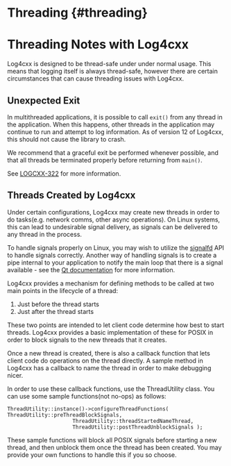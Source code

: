 Threading {#threading}
===
<!--
 Note: License header cannot be first, as doxygen does not generate
 cleanly if it before the '==='
-->
<!--
 Licensed to the Apache Software Foundation (ASF) under one or more
 contributor license agreements.  See the NOTICE file distributed with
 this work for additional information regarding copyright ownership.
 The ASF licenses this file to You under the Apache License, Version 2.0
 (the "License"); you may not use this file except in compliance with
 the License.  You may obtain a copy of the License at

	http://www.apache.org/licenses/LICENSE-2.0

 Unless required by applicable law or agreed to in writing, software
 distributed under the License is distributed on an "AS IS" BASIS,
 WITHOUT WARRANTIES OR CONDITIONS OF ANY KIND, either express or implied.
 See the License for the specific language governing permissions and
 limitations under the License.
-->
# Threading Notes with Log4cxx

Log4cxx is designed to be thread-safe under under normal usage.  This
means that logging itself is always thread-safe, however there are
certain circumstances that can cause threading issues with Log4cxx.

## Unexpected Exit

In multithreaded applications, it is possible to call `exit()` from any
thread in the application.  When this happens, other threads in the
application may continue to run and attempt to log information.  As of
version 12 of Log4cxx, this should not cause the library to crash.

We recommend that a graceful exit be performed whenever possible, and that
all threads be terminated properly before returning from `main()`.

See [LOGCXX-322][3] for more information.

## Threads Created by Log4cxx

Under certain configurations, Log4cxx may create new threads in order to do
tasks(e.g. network comms, other async operations).  On Linux systems, this
can lead to undesirable signal delivery, as signals can be delivered to
any thread in the process.

To handle signals properly on Linux, you may wish to utilize the [signalfd][1]
API to handle signals correctly.  Another way of handling signals is to
create a pipe internal to your application to notify the main loop that there
is a signal available - see the [Qt documentation][2] for more information.

Log4cxx provides a mechanism for defining methods to be called at two main
points in the lifecycle of a thread:

1. Just before the thread starts
2. Just after the thread starts

These two points are intended to let client code determine how best to start
threads.  Log4cxx provides a basic implementation of these for POSIX in order
to block signals to the new threads that it creates.

Once a new thread is created, there is also a callback function that lets
client code do operations on the thread directly.  A sample method in Log4cxx
has a callback to name the thread in order to make debugging nicer.

In order to use these callback functions, use the ThreadUtility class.  You
can use some sample functions(not no-ops) as follows:

```
ThreadUtility::instance()->configureThreadFunctions( ThreadUtility::preThreadBlockSignals,
					 ThreadUtility::threadStartedNameThread,
					 ThreadUtility::postThreadUnblockSignals );
```

These sample functions will block all POSIX signals before starting a new thread,
and then unblock them once the thread has been created.  You may provide your
own functions to handle this if you so choose.


[1]: https://man7.org/linux/man-pages/man2/signalfd.2.html
[2]: https://doc.qt.io/qt-5/unix-signals.html
[3]: https://issues.apache.org/jira/browse/LOGCXX-322
